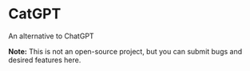 # CatGPT

An alternative to ChatGPT

**Note:** This is not an open-source project, but you can submit bugs and desired features here.
